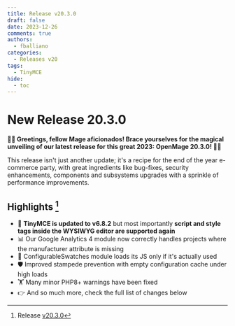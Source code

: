 ```yaml
---
title: Release v20.3.0
draft: false
date: 2023-12-26
comments: true
authors:
  - fballiano
categories:
  - Releases v20
tags:
  - TinyMCE
hide:
  - toc
---
```


# New Release 20.3.0

**🎉🛒 Greetings, fellow Mage aficionados!
Brace yourselves for the magical unveiling of our latest release for this great 2023: OpenMage 20.3.0! 🚀🪩**

This release isn't just another update; it's a recipe for the end of the year e-commerce party, with great ingredients like bug-fixes, security enhancements, components and subsystems upgrades with a sprinkle of performance improvements.

<!-- more -->

## Highlights [^1]

- 📝 **TinyMCE is updated to v6.8.2** but most importantly **script and style tags inside the WYSIWYG editor are supported again**
- 📊 Our Google Analytics 4 module now correctly handles projects where the manufacturer attribute is missing
- 🚀 ConfigurableSwatches module loads its JS only if it's actually used
- 🛡️ Improved stampede prevention with empty configuration cache under high loads
- 🏋️ Many minor PHP8+ warnings have been fixed
- 👉 And so much more, check the full list of changes below

[^1]: Release [v20.3.0](https://github.com/OpenMage/magento-lts/releases/tag/v20.3.0)
